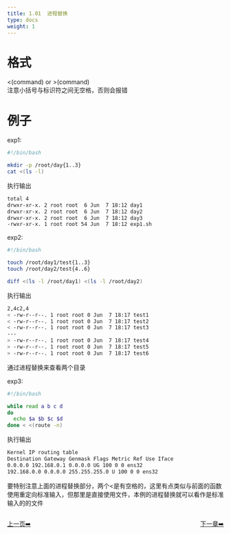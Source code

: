 ```yaml
---
title: 1.01  进程替换
type: docs
weight: 1
---
```


# 格式   
<(command) or >(command)   
注意小括号与标识符之间无空格，否则会报错   

# 例子      
exp1:   
```bash
#!/bin/bash

mkdir -p /root/day{1..3}
cat <(ls -l)    
```   
执行输出     
```bash
total 4
drwxr-xr-x. 2 root root  6 Jun  7 18:12 day1
drwxr-xr-x. 2 root root  6 Jun  7 18:12 day2
drwxr-xr-x. 2 root root  6 Jun  7 18:12 day3
-rwxr-xr-x. 1 root root 54 Jun  7 18:12 exp1.sh
```   

exp2:   
```bash
#!/bin/bash

touch /root/day1/test{1..3}   
touch /root/day2/test{4..6}

diff <(ls -l /root/day1) <(ls -l /root/day2)   
```   
执行输出   
```bash
2,4c2,4
< -rw-r--r--. 1 root root 0 Jun  7 18:17 test1
< -rw-r--r--. 1 root root 0 Jun  7 18:17 test2
< -rw-r--r--. 1 root root 0 Jun  7 18:17 test3
---
> -rw-r--r--. 1 root root 0 Jun  7 18:17 test4
> -rw-r--r--. 1 root root 0 Jun  7 18:17 test5
> -rw-r--r--. 1 root root 0 Jun  7 18:17 test6
```   
通过进程替换来查看两个目录   

exp3:   
```bash
#!/bin/bash

while read a b c d
do
  echo $a $b $c $d
done < <(route -n)
```   
执行输出   
```bash
Kernel IP routing table
Destination Gateway Genmask Flags Metric Ref Use Iface
0.0.0.0 192.168.0.1 0.0.0.0 UG 100 0 0 ens32
192.168.0.0 0.0.0.0 255.255.255.0 U 100 0 0 ens32
```   
要特别注意上面的进程替换部分，两个<是有空格的，这里有点类似与前面的函数使用重定向标准输入，但那里是直接使用文件，本例的进程替换就可以看作是标准输入的的文件       


<div style="display: flex;justify-content: space-between;align-items: center;">
<p><a href="https://books.linuxwt.com/linuxwtabs/ChapterThree">上一页➡️</a></p>
<p><a href="https://books.linuxwt.com/linuxwtabs/ChapterFour">下一章➡️</a></p>
</div>